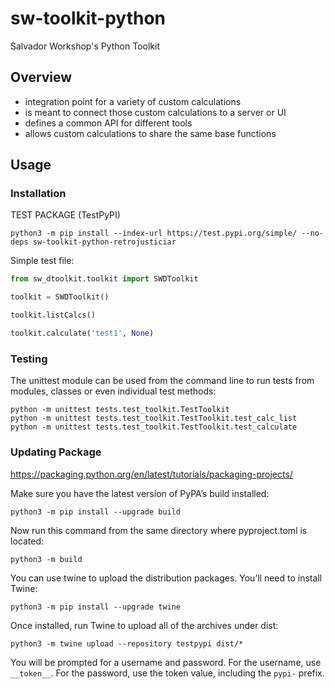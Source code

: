 # sw-toolkit-python

Salvador Workshop's Python Toolkit

## Overview

- integration point for a variety of custom calculations
- is meant to connect those custom calculations to a server or UI
- defines a common API for different tools
- allows custom calculations to share the same base functions

## Usage

### Installation

TEST PACKAGE (TestPyPI)

`python3 -m pip install --index-url https://test.pypi.org/simple/ --no-deps sw-toolkit-python-retrojusticiar`

Simple test file:

```python
from sw_dtoolkit.toolkit import SWDToolkit

toolkit = SWDToolkit()

toolkit.listCalcs()

toolkit.calculate('test1', None)
```

### Testing

The unittest module can be used from the command line to run tests from modules, classes or even individual test methods:

```
python -m unittest tests.test_toolkit.TestToolkit
python -m unittest tests.test_toolkit.TestToolkit.test_calc_list
python -m unittest tests.test_toolkit.TestToolkit.test_calculate
```

### Updating Package

https://packaging.python.org/en/latest/tutorials/packaging-projects/

Make sure you have the latest version of PyPA’s build installed:

`python3 -m pip install --upgrade build`

Now run this command from the same directory where pyproject.toml is located:

`python3 -m build`

You can use twine to upload the distribution packages. You’ll need to install Twine:

`python3 -m pip install --upgrade twine`

Once installed, run Twine to upload all of the archives under dist:

`python3 -m twine upload --repository testpypi dist/*`

You will be prompted for a username and password. For the username, use `__token__`. For the password, use the token value, including the `pypi-` prefix.
